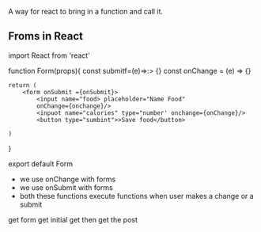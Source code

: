 A way for react to bring in a function and call it.


## Froms in React
import React from 'react'

function Form(props){
    const submitf=(e)=>:> {}
    const onChange = (e) => {}


    return (
        <form onSubmit ={onSubmit}>
            <input name="food> placeholder="Name Food"
            onChange={onchange}/>
            <inpuot name="calories" type="number' onchange={onChange}/>
            <button type="sumbint">>Save food</button>
     
    )
}

export default Form

- we use onChange with forms
- we use onSubmit with forms
- both these functions execute functions when user makes a change or a submit

get form
get initial get
then get the post